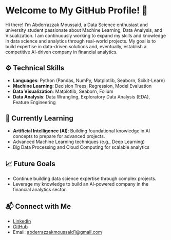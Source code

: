 # Welcome to My GitHub Profile! 👋
Hi there! I’m Abderrazzak Moussaid, a Data Science enthusiast and university student passionate about Machine Learning, Data Analysis, and Visualization. I am continuously working to expand my skills and knowledge in data science and analytics through real-world projects. My goal is to build expertise in data-driven solutions and, eventually, establish a competitive AI-driven company in financial analytics.

## ⚙️ Technical Skills
- **Languages**: Python (Pandas, NumPy, Matplotlib, Seaborn, Scikit-Learn)
- **Machine Learning**: Decision Trees, Regression, Model Evaluation
- **Data Visualization**: Matplotlib, Seaborn, Folium
- **Data Analysis**: Data Wrangling, Exploratory Data Analysis (EDA), Feature Engineering

## 🌱 Currently Learning
- **Artificial Intelligence (AI)**: Building foundational knowledge in AI concepts to prepare for advanced projects.
- Advanced Machine Learning techniques (e.g., Deep Learning)
- Big Data Processing and Cloud Computing for scalable analytics

## 📈 Future Goals
- Continue building data science expertise through complex projects.
- Leverage my knowledge to build an AI-powered company in the financial analytics sector.

## 📬 Connect with Me
- [LinkedIn](https://www.linkedin.com/in/abderrazzak-moussaid-513899247/)
- [GitHub](https://github.com/abderrazzakM)
- Email: abderrazzakmoussaid1@gmail.com
